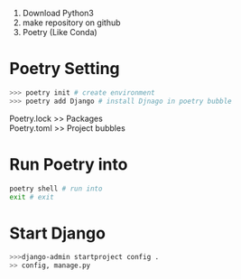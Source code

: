 1. Download Python3
2. make repository on github
3. Poetry (Like Conda)

# Poetry Setting
```bash
>>> poetry init # create environment
>>> poetry add Django # install Djnago in poetry bubble
```

Poetry.lock >> Packages  
Poetry.toml >> Project bubbles

# Run Poetry into
```bash
poetry shell # run into
exit # exit
```


# Start Django 
```bash
>>>django-admin startproject config . 
>> config, manage.py
```